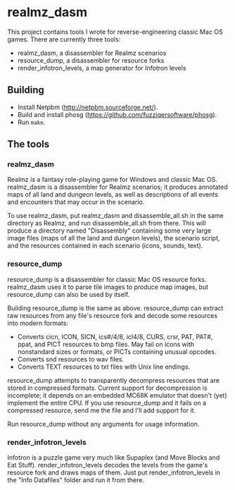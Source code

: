 # realmz_dasm

This project contains tools I wrote for reverse-engineering classic Mac OS games. There are currently three tools:

- realmz_dasm, a disassembler for Realmz scenarios
- resource_dump, a disassembler for resource forks
- render_infotron_levels, a map generator for Infotron levels

## Building

- Install Netpbm (http://netpbm.sourceforge.net/).
- Build and install phosg (https://github.com/fuzziqersoftware/phosg).
- Run `make`.

## The tools

### realmz_dasm

Realmz is a fantasy role-playing game for Windows and classic Mac OS. realmz_dasm is a disassembler for Realmz scenarios; it produces annotated maps of all land and dungeon levels, as well as descriptions of all events and encounters that may occur in the scenario.

To use realmz_dasm, put realmz_dasm and disassemble_all.sh in the same directory as Realmz, and run disassemble_all.sh from there. This will produce a directory named "Disassembly" containing some very large image files (maps of all the land and dungeon levels), the scenario script, and the resources contained in each scenario (icons, sounds, text).

### resource_dump

resource_dump is a disassembler for classic Mac OS resource forks. realmz_dasm uses it to parse tile images to produce map images, but resource_dump can also be used by itself.

Building resource_dump is the same as above. resource_dump can extract raw resources from any file's resource fork and decode some resources into modern formats:
- Converts cicn, ICON, SICN, ics#/4/8, icl4/8, CURS, crsr, PAT, PAT#, ppat, and PICT resources to bmp files. May fail on icons with nonstandard sizes or formats, or PICTs containing unusual opcodes.
- Converts snd resources to wav files.
- Converts TEXT resources to txt files with Unix line endings.

resource_dump attempts to transparently decompress resources that are stored in compressed formats. Current support for decompression is incomplete; it depends on an embedded MC68K emulator that doesn't (yet) implement the entire CPU. If you use resource_dump and it fails on a compressed resource, send me the file and I'll add support for it.

Run resource_dump without any arguments for usage information.

### render_infotron_levels

Infotron is a puzzle game very much like Supaplex (and Move Blocks and Eat Stuff). render_infotron_levels decodes the levels from the game's resource fork and draws maps of them. Just put render_infotron_levels in the "Info Datafiles" folder and run it from there.